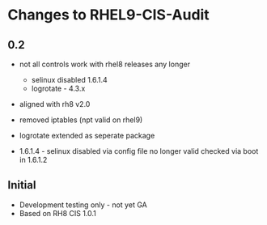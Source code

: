 # Changes to RHEL9-CIS-Audit

## 0.2

- not all controls work with rhel8 releases any longer
  - selinux disabled 1.6.1.4
  - logrotate - 4.3.x

- aligned with rh8 v2.0
- removed iptables (npt valid on rhel9)
- logrotate extended as seperate package
- 1.6.1.4 - selinux disabled via config file no longer valid checked via boot in 1.6.1.2

## Initial

- Development testing only - not yet GA
- Based on RH8 CIS 1.0.1

